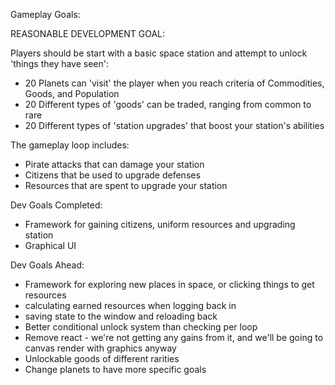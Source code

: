 Gameplay Goals:

REASONABLE DEVELOPMENT GOAL:

Players should be start with a basic space station and attempt to unlock 'things they have seen':
* 20 Planets can 'visit' the player when you reach criteria of Commodities, Goods, and Population 
* 20 Different types of 'goods' can be traded, ranging from common to rare
* 20 Different types of 'station upgrades' that boost your station's abilities

The gameplay loop includes:
* Pirate attacks that can damage your station
* Citizens that be used to upgrade defenses 
* Resources that are spent to upgrade your station

Dev Goals Completed:
* Framework for gaining citizens, uniform resources and upgrading station
* Graphical UI

Dev Goals Ahead:
* Framework for exploring new places in space, or clicking things to get resources
* calculating earned resources when logging back in
* saving state to the window and reloading back
* Better conditional unlock system than checking per loop
* Remove react - we're not getting any gains from it, and we'll be going to canvas render with graphics anyway
* Unlockable goods of different rarities
* Change planets to have more specific goals 
